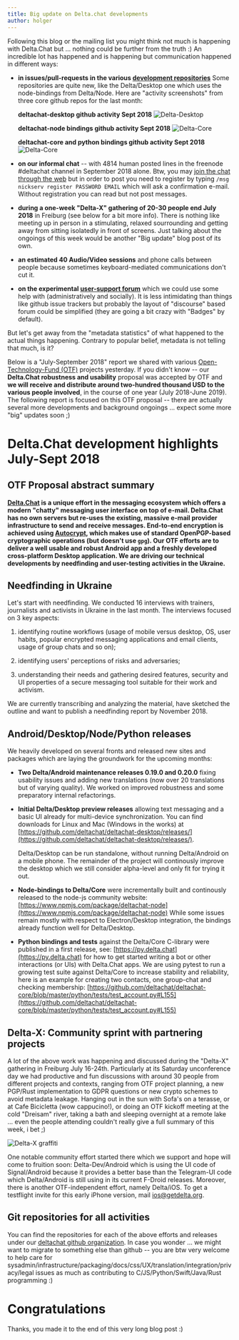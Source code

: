 ```yaml
---
title: Big update on Delta.chat developments 
author: holger
---
```


Following this blog or the mailing list you might think not much is happening
with Delta.Chat but ... nothing could be further from the truth :) 
An incredible lot has happened and is happening but communication 
happened in different ways:

- **in issues/pull-requests in the various [development
  repositories](https://github.com/deltachat)**
  Some repositories are quite new, like the Delta/Desktop one which uses the node-bindings
  from Delta/Node.  Here are "activity screenshots" from three core github repos
  for the last month:

  **deltachat-desktop github activity Sept 2018**
  ![Delta-Desktop](../assets/blog/delta-desktop-sept-2018.png)

  **deltachat-node bindings github activity Sept 2018**
  ![Delta-Core](../assets/blog/delta-node-sept-2018.png)

  **deltachat-core and python bindings github activity Sept 2018**
  ![Delta-Core](../assets/blog/delta-corepy-sept-2018.png)

- **on our informal chat** -- with 4814 human posted lines in the
  freenode #deltachat channel in September 2018 alone.  Btw, 
  you may [join the chat through the web](https://webchat.freenode.net/?channels=deltachat) 
  but in order to post you need to register by typing
  `/msg nickserv register PASSWORD EMAIL` which will ask a confirmation
  e-mail. Without registration you can read but not post messages. 

- **during a one-week "Delta-X" gathering of 20-30 people end July
  2018** in Freiburg (see below for a bit more info).  There is nothing like
  meeting up in person in a stimulating, relaxed sourrounding and getting 
  away from sitting isolatedly in front of screens.  Just talking
  about the ongoings of this week would be another "Big update" blog post
  of its own. 

- **an estimated 40 Audio/Video sessions** and phone calls between people 
  because sometimes keyboard-mediated communications don't cut it. 

- **on the experimental [user-support forum](https://support.delta.chat)**
  which we could use some help with (administratively and socially). 
  It is less intimidating than things like github issue trackers
  but probably the layout of "discourse" based forum could be simplified
  (they are going a bit crazy with "Badges" by default).

But let's get away from the "metadata statistics" of what happened to the actual
things happening. Contrary to popular belief, metadata is not telling that much, is it? 

Below is a "July-September 2018" report we shared with 
various [Open-Technology-Fund (OTF)](https://opentech.fund) projects yesterday. If you didn't know -- our **Delta.Chat robustness and usability** proposal was accepted by OTF 
and **we will receive and distribute around two-hundred thousand USD to 
the various people involved**, in the course of one year (July 2018-June 2019).
The following report is focused on this OTF proposal -- there are 
actually several more developments and background ongoings ... expect
some more "big" updates soon ;) 

# Delta.Chat development highlights July-Sept 2018 

## OTF Proposal abstract summary

**[Delta.Chat](https://delta.chat) is a unique effort in the messaging ecosystem which offers a
modern "chatty" messaging user interface on top of e-mail. Delta.Chat has
no own servers but re-uses the existing, massive e-mail provider infrastructure
to send and receive messages. End-to-end encryption is achieved using
[Autocrypt](https://autocrypt.org), which makes use of standard OpenPGP-based cryptographic
operations (but doesn't use `gpg`). Our OTF efforts are to deliver a
well usable and robust Android app and a freshly developed
cross-platform Desktop application.  We are driving our technical
developments by needfinding and user-testing activities in the Ukraine.**


## Needfinding in Ukraine

Let's start with needfinding. We conducted 16 interviews with
trainers, journalists and activists in Ukraine in the last month.
The interviews focused on 3 key aspects:

1. identifying routine workflows (usage of mobile versus desktop, OS,
   user habits, popular encrypted messaging applications and email clients,
   usage of group chats and so on);

2. identifying users' perceptions of risks and adversaries;

3. understanding their needs and gathering desired features, security and
   UI properties of a secure messaging tool suitable for their work and activism.

We are currently transcribing and analyzing the material, have sketched
the outline and want to publish a needfinding report by November 2018.


## Android/Desktop/Node/Python releases

We heavily developed on several fronts and released new sites and packages
which are laying the groundwork for the upcoming months:

- **Two Delta/Android maintenance releases 0.19.0 and 0.20.0** fixing usability issues
  and adding new translations (now over 20 translations but of varying quality).
  We worked on improved robustness and some preparatory internal refactorings.

- **Initial Delta/Desktop preview releases** allowing text messaging
  and a basic UI already for multi-device synchronization.
  You can find downloads for Linux and Mac (Windows in the works) at
  [https://github.com/deltachat/deltachat-desktop/releases/](https://github.com/deltachat/deltachat-desktop/releases/).

  Delta/Desktop can be run standalone,
  without running Delta/Android on a mobile phone. The remainder of
  the project will continously improve the desktop which we still
  consider alpha-level and only fit for trying it out.

- **Node-bindings to Delta/Core** were incrementally built and continously
  released to the node-js community website:
  [https://www.npmjs.com/package/deltachat-node](https://www.npmjs.com/package/deltachat-node)
  While some issues remain mostly with respect to Electron/Desktop
  integration, the bindings already function well for Delta/Desktop.

- **Python bindings and tests** against the Delta/Core 
  C-library were published in a first release, see:
  [https://py.delta.chat](https://py.delta.chat)
  for how to get started writing a bot or other interactions (or UIs)
  with Delta.Chat apps. We are using pytest to run a growing test suite
  against Delta/Core to increase stability and reliability, here
  is an example for creating two contacts, one group-chat and checking
  membership:
  [https://github.com/deltachat/deltachat-core/blob/master/python/tests/test_account.py#L155](https://github.com/deltachat/deltachat-core/blob/master/python/tests/test_account.py#L155)


## Delta-X: Community sprint with partnering projects

A lot of the above work was happening and discussed during the "Delta-X"
gathering in Freiburg July 16-24th. Particularly at its Saturday unconference
day we had productive and fun discussions with around 30 people from different
projects and contexts, ranging from OTF project planning, a new PGP/Rust implementation
to GDPR questions or new crypto schemes to avoid metadata leakage. Hanging out
in the sun with Sofa's on a terasse, or at Cafe Bicicletta (wow cappucino!), 
or doing an OTF kickoff meeting at the cold "Dreisam" river, taking a
bath and sleeping overnight at a remote lake ... even the people attending
couldn't really give a full summary of this week, i bet ;) 

![Delta-X graffiti](../assets/blog/delta-x-sept-2018.png)

One notable community effort started there which we support and hope will
come to fruition soon: Delta-Dev/Android which is using the UI code of
Signal/Android because it provides a better base than the Telegram-UI
code which Delta/Android is still using in its current F-Droid releases.
Moreover, there is another OTF-independent effort, namely Delta/iOS. To
get a testflight invite for this early iPhone version, mail ios@getdelta.org.

## Git repositories for all activities

You can find the repositories for each of the above efforts and releases
under our [deltachat github organization](https://github.com/deltachat).
In case you wonder ... we might want to migrate to something else than github --
you are btw very welcome to help care for 
sysadmin/infrastructure/packaging/docs/css/UX/translation/integration/privacy/legal
issues as much as contributing to C/JS/Python/Swift/Java/Rust programming :)

# Congratulations

Thanks, you made it to the end of this very long blog post :) 
